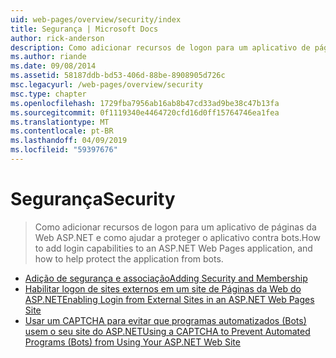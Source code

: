 ```yaml
---
uid: web-pages/overview/security/index
title: Segurança | Microsoft Docs
author: rick-anderson
description: Como adicionar recursos de logon para um aplicativo de páginas da Web ASP.NET e como ajudar a proteger o aplicativo contra bots.
ms.author: riande
ms.date: 09/08/2014
ms.assetid: 58187ddb-bd53-406d-88be-8908905d726c
msc.legacyurl: /web-pages/overview/security
msc.type: chapter
ms.openlocfilehash: 1729fba7956ab16ab8b47cd33ad9be38c47b13fa
ms.sourcegitcommit: 0f1119340e4464720cfd16d0ff15764746ea1fea
ms.translationtype: MT
ms.contentlocale: pt-BR
ms.lasthandoff: 04/09/2019
ms.locfileid: "59397676"
---
```

# <a name="security"></a><span data-ttu-id="07993-103">Segurança</span><span class="sxs-lookup"><span data-stu-id="07993-103">Security</span></span>

> <span data-ttu-id="07993-104">Como adicionar recursos de logon para um aplicativo de páginas da Web ASP.NET e como ajudar a proteger o aplicativo contra bots.</span><span class="sxs-lookup"><span data-stu-id="07993-104">How to add login capabilities to an ASP.NET Web Pages application, and how to help protect the application from bots.</span></span>


- [<span data-ttu-id="07993-105">Adição de segurança e associação</span><span class="sxs-lookup"><span data-stu-id="07993-105">Adding Security and Membership</span></span>](16-adding-security-and-membership.md)
- [<span data-ttu-id="07993-106">Habilitar logon de sites externos em um site de Páginas da Web do ASP.NET</span><span class="sxs-lookup"><span data-stu-id="07993-106">Enabling Login from External Sites in an ASP.NET Web Pages Site</span></span>](enabling-login-from-external-sites-in-an-aspnet-web-pages-site.md)
- [<span data-ttu-id="07993-107">Usar um CAPTCHA para evitar que programas automatizados (Bots) usem o seu site do ASP.NET</span><span class="sxs-lookup"><span data-stu-id="07993-107">Using a CAPTCHA to Prevent Automated Programs (Bots) from Using Your ASP.NET Web Site</span></span>](using-a-catpcha-to-prevent-automated-programs-bots-from-using-your-aspnet-web-site.md)
